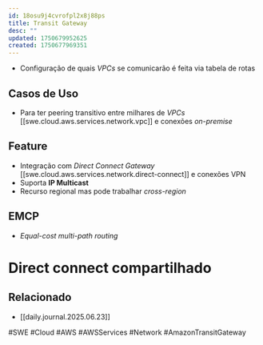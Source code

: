 ```yaml
---
id: 18osu9j4cvrofpl2x8j88ps
title: Transit Gateway
desc: ""
updated: 1750679952625
created: 1750677969351
---
```


- Configuração de quais _VPCs_ se comunicarão é feita via tabela de rotas

## Casos de Uso

- Para ter peering transitivo entre milhares de _VPCs_ [[swe.cloud.aws.services.network.vpc]] e conexões _on-premise_

## Feature

- Integração com _Direct Connect Gateway_ [[swe.cloud.aws.services.network.direct-connect]] e conexões VPN
- Suporta **IP Multicast**
- Recurso regional mas pode trabalhar _cross-region_

## EMCP

- _Equal-cost multi-path routing_

# Direct connect compartilhado

## Relacionado

- [[daily.journal.2025.06.23]]

#SWE #Cloud #AWS #AWSServices #Network #AmazonTransitGateway
